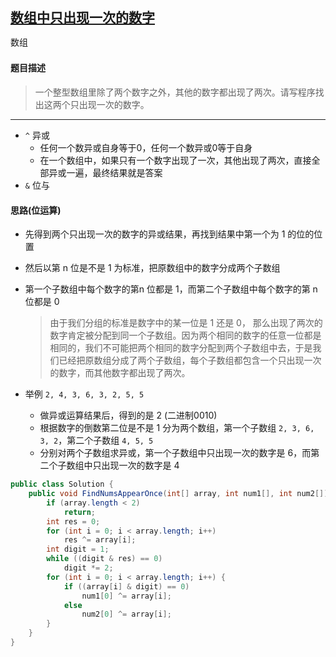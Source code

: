 ## [数组中只出现一次的数字](https://www.nowcoder.com/practice/e02fdb54d7524710a7d664d082bb7811)

<code style="color: var(--vscode-textPreformat-foreground); font-family: Menlo, Monaco, Consolas, &quot;Droid Sans Mono&quot;, &quot;Courier New&quot;, monospace, &quot;Droid Sans Fallback&quot;; font-size: 14px; line-height: 19px;">数组</code>

#### 题目描述   

> 一个整型数组里除了两个数字之外，其他的数字都出现了两次。请写程序找出这两个只出现一次的数字。

---

* `^` 异或
    * 任何一个数异或自身等于0，任何一个数异或0等于自身
    * 在一个数组中，如果只有一个数字出现了一次，其他出现了两次，直接全部异或一遍，最终结果就是答案
* `&` 位与
#### 思路(位运算)
* 先得到两个只出现一次的数字的异或结果，再找到结果中第一个为 1 的位的位置
* 然后以第 n 位是不是 1 为标准，把原数组中的数字分成两个子数组
* 第一个子数组中每个数字的第n 位都是 1，而第二个子数组中每个数字的第 n 位都是 0


    > 由于我们分组的标准是数字中的某一位是 1 还是 0， 那么出现了两次的数字肯定被分配到同一个子数组。因为两个相同的数字的任意一位都是相同的，我们不可能把两个相同的数字分配到两个子数组中去，于是我们已经把原数组分成了两个子数组，每个子数组都包含一个只出现一次的数字，而其他数字都出现了两次。
    
* 举例 `2, 4, 3, 6, 3, 2, 5, 5`
    * 做异或运算结果后，得到的是 2 (二进制0010)
    * 根据数字的倒数第二位是不是 1 分为两个数组，第一个子数组 `2, 3, 6, 3, 2`，第二个子数组 `4, 5, 5`
    * 分别对两个子数组求异或，第一个子数组中只出现一次的数字是 6，而第二个子数组中只出现一次的数字是 4



```java
public class Solution {
    public void FindNumsAppearOnce(int[] array, int num1[], int num2[]) {
        if (array.length < 2)
            return;
        int res = 0;
        for (int i = 0; i < array.length; i++)
            res ^= array[i];
        int digit = 1;
        while ((digit & res) == 0)
            digit *= 2;
        for (int i = 0; i < array.length; i++) {
            if ((array[i] & digit) == 0)
                num1[0] ^= array[i];
            else
                num2[0] ^= array[i];
        }
    }
}
```